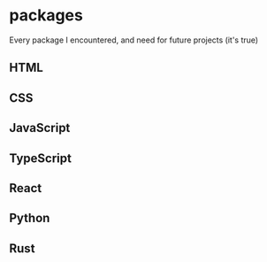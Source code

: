 # packages
Every package I encountered, and need for future projects (it's true)

## HTML

## CSS

## JavaScript

## TypeScript

## React

## Python

## Rust
